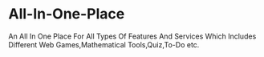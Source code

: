 # All-In-One-Place
 An All In One Place For All Types Of Features And Services Which Includes Different Web Games,Mathematical Tools,Quiz,To-Do etc.
